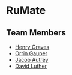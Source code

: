 # RuMate
## Team Members
* [Henry Graves](https://github.com/HenryGraves)
* [Orrin Gauper](https://github.com/ogauper)
* [Jacob Autrey](https://github.com/jautrey)
* [David Luther](https://github.com/david-luther)
